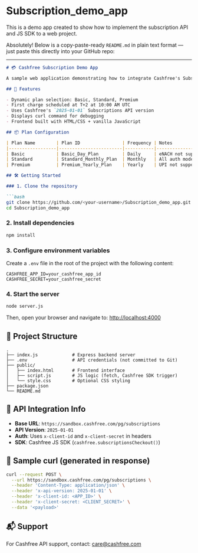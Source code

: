 # Subscription_demo_app
This is a demo app created to show how to implement the subscription API and JS SDK to a web project.

Absolutely! Below is a copy-paste-ready `README.md` in plain text format — just paste this directly into your GitHub repo:

---

````markdown
# 💳 Cashfree Subscription Demo App

A sample web application demonstrating how to integrate Cashfree's Subscription APIs using Node.js (Express) and HTML/JavaScript. This app allows users to choose between different plans (Daily, Monthly, Yearly) and initiates a subscription checkout using the Cashfree SDK.

## 🚀 Features

- Dynamic plan selection: Basic, Standard, Premium
- First charge scheduled at T+2 at 10:00 AM UTC
- Uses Cashfree's `2025-01-01` Subscriptions API version
- Displays curl command for debugging
- Frontend built with HTML/CSS + vanilla JavaScript

## 📦 Plan Configuration

| Plan Name        | Plan ID                | Frequency | Notes                                                                 |
|------------------|------------------------|-----------|-----------------------------------------------------------------------|
| Basic            | Basic_Day_Plan         | Daily     | eNACH not supported, first charge date must be T+2 to T+30           |
| Standard         | Standard_Monthly_Plan  | Monthly   | All auth modes supported, T+2 to T+365 supported                      |
| Premium          | Premium_Yearly_Plan    | Yearly    | UPI not supported, large limits supported via eNACH                  |

## 🛠️ Getting Started

### 1. Clone the repository

```bash
git clone https://github.com/<your-username>/Subscription_demo_app.git
cd Subscription_demo_app
````

### 2. Install dependencies

```bash
npm install
```

### 3. Configure environment variables

Create a `.env` file in the root of the project with the following content:

```env
CASHFREE_APP_ID=your_cashfree_app_id
CASHFREE_SECRET=your_cashfree_secret
```

### 4. Start the server

```bash
node server.js
```

Then, open your browser and navigate to: [http://localhost:4000](http://localhost:4000)

## 📁 Project Structure

```
.
├── index.js             # Express backend server
├── .env                 # API credentials (not committed to Git)
├── public/
│   ├── index.html       # Frontend interface
│   ├── script.js        # JS logic (fetch, Cashfree SDK trigger)
│   └── style.css        # Optional CSS styling
├── package.json
└── README.md
```

## 🔐 API Integration Info

* **Base URL**: `https://sandbox.cashfree.com/pg/subscriptions`
* **API Version**: `2025-01-01`
* **Auth**: Uses `x-client-id` and `x-client-secret` in headers
* **SDK**: Cashfree JS SDK (`cashfree.subscriptionsCheckout()`)

## 🧾 Sample curl (generated in response)

```bash
curl --request POST \
  --url https://sandbox.cashfree.com/pg/subscriptions \
  --header 'Content-Type: application/json' \
  --header 'x-api-version: 2025-01-01' \
  --header 'x-client-id: <APP_ID>' \
  --header 'x-client-secret: <CLIENT_SECRET>' \
  --data '<payload>'
```

## 📬 Support

For Cashfree API support, contact: [care@cashfree.com](mailto:care@cashfree.com)

```


